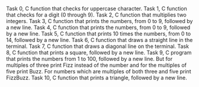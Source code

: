 Task 0, C function that checks for uppercase character.
Task 1, C function that checks for a digit (0 through 9).
Task 2, C function that multiplies two integers.
Task 3, C function that prints the numbers, from 0 to 9, followed by a new line.
Task 4, C function that prints the numbers, from 0 to 9, followed by a new line.
Task 5, C function that prints 10 times the numbers, from 0 to 14, followed by a new line.
Task 6, C function that draws a straight line in the terminal.
Task 7, C function that draws a diagonal line on the terminal.
Task 8, C function that prints a square, followed by a new line.
Task 9, C program that prints the numbers from 1 to 100, followed by a new line. But for multiples of three print Fizz instead of the number and for the multiples of five print Buzz. For numbers which are multiples of both three and five print FizzBuzz.
Task 10, C function that prints a triangle, followed by a new line.
